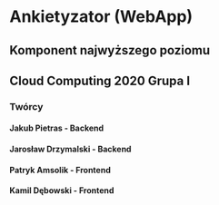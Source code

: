 # Ankietyzator (WebApp)

## Komponent najwyższego poziomu
## Cloud Computing 2020 Grupa I

### Twórcy
#### Jakub Pietras - Backend
#### Jarosław Drzymalski - Backend
#### Patryk Amsolik - Frontend
#### Kamil Dębowski - Frontend
